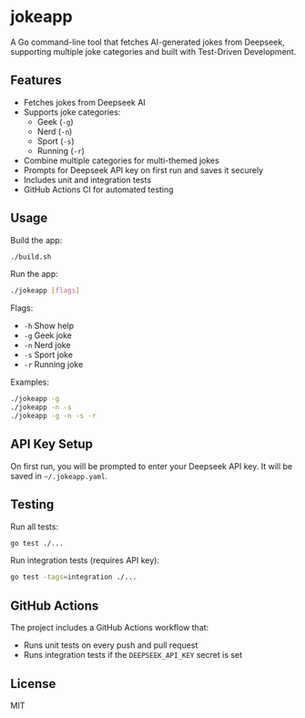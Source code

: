 # jokeapp

A Go command-line tool that fetches AI-generated jokes from Deepseek, supporting multiple joke categories and built with Test-Driven Development.

## Features

- Fetches jokes from Deepseek AI
- Supports joke categories:
  - Geek (`-g`)
  - Nerd (`-n`)
  - Sport (`-s`)
  - Running (`-r`)
- Combine multiple categories for multi-themed jokes
- Prompts for Deepseek API key on first run and saves it securely
- Includes unit and integration tests
- GitHub Actions CI for automated testing

## Usage

Build the app:

```bash
./build.sh
```

Run the app:

```bash
./jokeapp [flags]
```

Flags:

- `-h` Show help
- `-g` Geek joke
- `-n` Nerd joke
- `-s` Sport joke
- `-r` Running joke

Examples:

```bash
./jokeapp -g
./jokeapp -n -s
./jokeapp -g -n -s -r
```

## API Key Setup

On first run, you will be prompted to enter your Deepseek API key. It will be saved in `~/.jokeapp.yaml`.

## Testing

Run all tests:

```bash
go test ./...
```

Run integration tests (requires API key):

```bash
go test -tags=integration ./...
```

## GitHub Actions

The project includes a GitHub Actions workflow that:

- Runs unit tests on every push and pull request
- Runs integration tests if the `DEEPSEEK_API_KEY` secret is set

## License

MIT